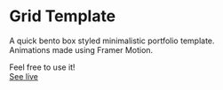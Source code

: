# Grid Template

A quick bento box styled minimalistic portfolio template. <br/>
Animations made using Framer Motion. <br />

Feel free to use it! <br/>
[See live](https://portfolio-bentotemplate.netlify.app/)
